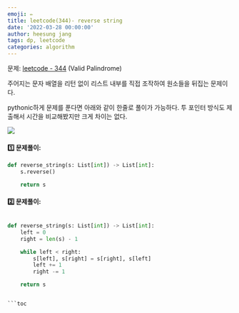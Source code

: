 ```yaml
---
emoji: ✏️
title: leetcode(344)- reverse string
date: '2022-03-28 00:00:00'
author: heesung jang
tags: dp, leetcode
categories: algorithm
---
```


문제: [leetcode - 344](https://leetcode.com/problems/reverse-string/) (Valid Palindrome)

주어지는 문자 배열을 리턴 없이 리스트 내부를 직접 조작하여 원소들을 뒤집는 문제이다.

pythonic하게 문제를 푼다면 아래와 같이 한줄로 풀이가 가능하다. 투 포인터 방식도 제출해서 시간을 비교해봤지만 크게 차이는 없다.

![](https://velog.velcdn.com/images/heesungj7/post/38f23d6c-ad95-4d91-bfaf-ecdbf6be9836/%E1%84%89%E1%85%B3%E1%84%8F%E1%85%B3%E1%84%85%E1%85%B5%E1%86%AB%E1%84%89%E1%85%A3%E1%86%BA%202022-04-09%20%E1%84%8B%E1%85%A9%E1%84%92%E1%85%AE%2011.07.51.png)

#### 1️⃣ 문제풀이:

```python
def reverse_string(s: List[int]) -> List[int]:
    s.reverse()

    return s
```

#### 2️⃣ 문제풀이:

```python

def reverse_string(s: List[int]) -> List[int]:
    left = 0
    right = len(s) - 1

    while left < right:
        s[left], s[right] = s[right], s[left]
        left += 1
        right -= 1

    return s
```

````

```toc

````
